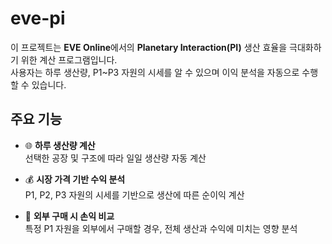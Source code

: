 # eve-pi
이 프로젝트는 **EVE Online**에서의 **Planetary Interaction(PI)** 생산 효율을 극대화하기 위한 계산 프로그램입니다.  
사용자는 하루 생산량, P1~P3 자원의 시세를 알 수 있으며 이익 분석을 자동으로 수행할 수 있습니다.

## 주요 기능

- 🌐 **하루 생산량 계산**  
  선택한 공장 및 구조에 따라 일일 생산량 자동 계산

- 💰 **시장 가격 기반 수익 분석**  
  P1, P2, P3 자원의 시세를 기반으로 생산에 따른 순이익 계산

- 🛒 **외부 구매 시 손익 비교**  
  특정 P1 자원을 외부에서 구매할 경우, 전체 생산과 수익에 미치는 영향 분석